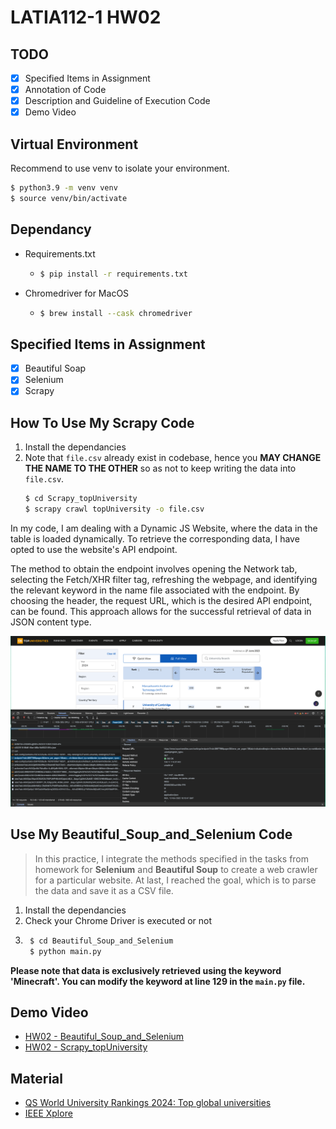 # LATIA112-1 HW02

## TODO
- [x] Specified Items in Assignment
- [x] Annotation of Code
- [x] Description and Guideline of Execution Code
- [x] Demo Video

## Virtual Environment

Recommend to use venv to isolate your environment.

```bash
$ python3.9 -m venv venv
$ source venv/bin/activate
```

## Dependancy

* Requirements.txt

  * ```bash
    $ pip install -r requirements.txt
    ```
* Chromedriver for MacOS
  * ```bash
    $ brew install --cask chromedriver
    ```

## Specified Items in Assignment
- [x] Beautiful Soap
- [x] Selenium
- [x] Scrapy 

## How To Use My Scrapy Code

1. Install the dependancies
2. Note that `file.csv` already exist in codebase, hence you **MAY CHANGE THE NAME TO THE OTHER** so as not to keep writing the data into `file.csv`. 
    ```bash
    $ cd Scrapy_topUniversity
    $ scrapy crawl topUniversity -o file.csv
    ```

In my code, I am dealing with a Dynamic JS Website, where the data in the table is loaded dynamically. To retrieve the corresponding data, I have opted to use the website's API endpoint. 

The method to obtain the endpoint involves opening the Network tab, selecting the Fetch/XHR filter tag, refreshing the webpage, and identifying the relevant keyword in the name file associated with the endpoint. By choosing the header, the request URL, which is the desired API endpoint, can be found. This approach allows for the successful retrieval of data in JSON content type.

![](image.png)

## Use My Beautiful_Soup_and_Selenium Code

> In this practice, I integrate the methods specified in the tasks from homework for **Selenium** and **Beautiful Soup** to create a web crawler for a particular website. At last, I reached the goal, which is to parse the data and save it as a CSV file.

1. Install the dependancies
2. Check your Chrome Driver is executed or not
3. ```bash
    $ cd Beautiful_Soup_and_Selenium
    $ python main.py
    ```

**Please note that data is exclusively retrieved using the keyword 'Minecraft'. You can modify the keyword at line 129 in the `main.py` file.**

## Demo Video

* [HW02 - Beautiful_Soup_and_Selenium](https://youtu.be/pX2tOqLQrmQ)
* [HW02 - Scrapy_topUniversity](https://youtu.be/BhOQm14mPn4)

## Material

* [QS World University Rankings 2024: Top global universities](https://www.topuniversities.com/university-rankings/world-university-rankings/2024)
* [IEEE Xplore](https://ieeexplore.ieee.org/Xplore/home.jsp)
